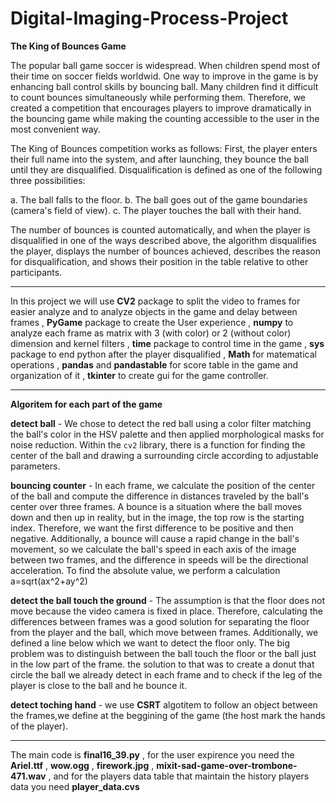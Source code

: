 # Digital-Imaging-Process-Project

**The King of Bounces Game**

The popular ball game soccer is widespread. When children spend most of their time on soccer fields worldwid. One way to improve in the game is by enhancing ball control skills by bouncing ball. Many children find it difficult to count bounces simultaneously while performing them. Therefore, we created a competition that encourages players to improve dramatically in the bouncing game while making the counting accessible to the user in the most convenient way.

The King of Bounces competition works as follows: First, the player enters their full name into the system, and after launching, they bounce the ball until they are disqualified. Disqualification is defined as one of the following three possibilities:

a. The ball falls to the floor.
b. The ball goes out of the game boundaries (camera's field of view).
c. The player touches the ball with their hand.

The number of bounces is counted automatically, and when the player is disqualified in one of the ways described above, the algorithm disqualifies the player, displays the number of bounces achieved, describes the reason for disqualification, and shows their position in the table relative to other participants.
________________________________________________________________________________________________

In this project we will use **CV2** package to split the video to frames for easier analyze and to analyze objects in the game and delay between frames , **PyGame** package to create the User experience , **numpy** to analyze each frame as matrix with 3 (with color) or 2 (without color) dimension and kernel filters , **time** package to control time in the game , **sys** package to end python after the player disqualified , **Math** for matematical operations , **pandas** and **pandastable** for score table in the game and organization of it , **tkinter** to create gui for the game controller.

________________________________________________________________________________________________

**Algoritem for each part of the game**

**detect ball** - We chose to detect the red ball using a color filter matching the ball's color in the HSV palette and then applied morphological masks for noise reduction. Within the `cv2` library, there is a function for finding the center of the ball and drawing a surrounding circle according to adjustable parameters.

**bouncing counter** - In each frame, we calculate the position of the center of the ball and compute the difference in distances traveled by the ball's center over three frames. A bounce is a situation where the ball moves down and then up in reality, but in the image, the top row is the starting index. Therefore, we want the first difference to be positive and then negative. Additionally, a bounce will cause a rapid change in the ball's movement, so we calculate the ball's speed in each axis of the image between two frames, and the difference in speeds will be the directional acceleration. To find the absolute value, we perform a calculation a=sqrt(ax^2+ay^2)

**detect the ball touch the ground** -  The assumption is that the floor does not move because the video camera is fixed in place. Therefore, calculating the differences between frames was a good solution for separating the floor from the player and the ball, which move between frames. Additionally, we defined a line below which we want to detect the floor only. The big problem was to distinguish between the ball touch the floor or the ball just in the low part of the frame. the solution to that was to create a donut that circle the ball we already detect in each frame and to check if the leg of the player is close to the ball and he bounce it.

**detect toching hand** - we use **CSRT** algotitem to follow an object between the frames,we define at the beggining of the game (the host mark the hands of the player).

________________________________________________________________________________________________

The main code is **final16_39.py** , for the user expirence you need the **Ariel.ttf** , **wow.ogg** , **firework.jpg** , **mixit-sad-game-over-trombone-471.wav** , and for the players data table that maintain the history players data you need **player_data.cvs**





